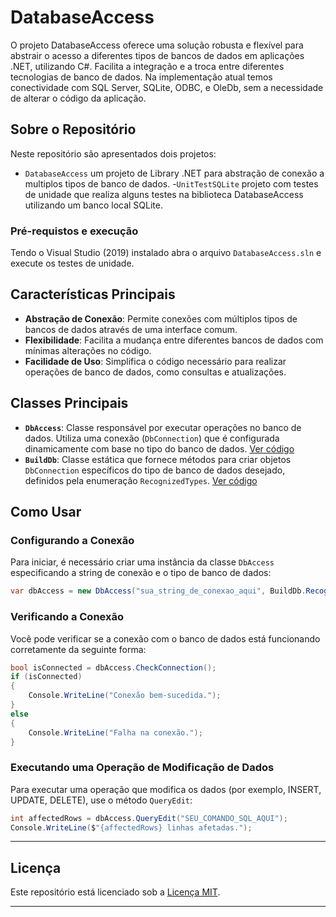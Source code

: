 # DatabaseAccess

O projeto DatabaseAccess oferece uma solução robusta e flexível para abstrair o acesso a diferentes tipos de bancos de dados em aplicações .NET, utilizando C#. Facilita a integração e a troca entre diferentes tecnologias de banco de dados. Na implementação atual temos conectividade com SQL Server, SQLite, ODBC, e OleDb, sem a necessidade de alterar o código da aplicação.

## Sobre o Repositório

Neste repositório são apresentados dois projetos:
- `DatabaseAccess` um projeto de Library .NET para abstração de conexão a multiplos tipos de banco de dados.
-`UnitTestSQLite` projeto com testes de unidade que realiza alguns testes na biblioteca DatabaseAccess utilizando um banco local SQLite.

### Pré-requistos e execução

Tendo o Visual Studio (2019) instalado abra o arquivo `DatabaseAccess.sln` e execute os testes de unidade.

## Características Principais

- **Abstração de Conexão**: Permite conexões com múltiplos tipos de bancos de dados através de uma interface comum.
- **Flexibilidade**: Facilita a mudança entre diferentes bancos de dados com mínimas alterações no código.
- **Facilidade de Uso**: Simplifica o código necessário para realizar operações de banco de dados, como consultas e atualizações.

## Classes Principais

- **`DbAccess`**: Classe responsável por executar operações no banco de dados. Utiliza uma conexão (`DbConnection`) que é configurada dinamicamente com base no tipo do banco de dados. [Ver código](./project/DatabaseAccess/DbAccess.cs)
- **`BuildDb`**: Classe estática que fornece métodos para criar objetos `DbConnection` específicos do tipo de banco de dados desejado, definidos pela enumeração `RecognizedTypes`. [Ver código](./project/DatabaseAccess/BuildDb.cs)

## Como Usar

### Configurando a Conexão

Para iniciar, é necessário criar uma instância da classe `DbAccess` especificando a string de conexão e o tipo de banco de dados:

```csharp
var dbAccess = new DbAccess("sua_string_de_conexao_aqui", BuildDb.RecognizedTypes.SqlClient);
```

### Verificando a Conexão

Você pode verificar se a conexão com o banco de dados está funcionando corretamente da seguinte forma:

```csharp
bool isConnected = dbAccess.CheckConnection();
if (isConnected)
{
    Console.WriteLine("Conexão bem-sucedida.");
}
else
{
    Console.WriteLine("Falha na conexão.");
}
```

### Executando uma Operação de Modificação de Dados

Para executar uma operação que modifica os dados (por exemplo, INSERT, UPDATE, DELETE), use o método `QueryEdit`:

```csharp
int affectedRows = dbAccess.QueryEdit("SEU_COMANDO_SQL_AQUI");
Console.WriteLine($"{affectedRows} linhas afetadas.");
```

---


## Licença

Este repositório está licenciado sob a [Licença MIT](LICENSE).


---